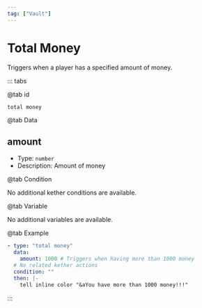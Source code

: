 ```yaml
---
tag: ["Vault"]
---
```


# Total Money

Triggers when a player has a specified amount of money.

::: tabs

@tab id

`total money`

@tab Data

## amount <Badge text="Required" type="tip"/>

- Type: `number`
- Description: Amount of money

@tab Condition

No additional kether conditions are available.

@tab Variable

No additional variables are available.

@tab Example

```yaml
- type: "total money"
  data:
    amount: 1000 # Triggers when having more than 1000 money
  # No related kether actions
  condition: ""
  then: |-
    tell inline color "&aYou have more than 1000 money!!!"
```

::: 